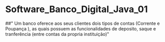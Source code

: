 # Software_Banco_Digital_Java_01

##" Um banco oferece aos seus clientes dois tipos de contas (Corrente e Poupança ), 
as quais possuem as funcionalidades de deposito, saque e tranferência (entre contas da propria instituição)"
